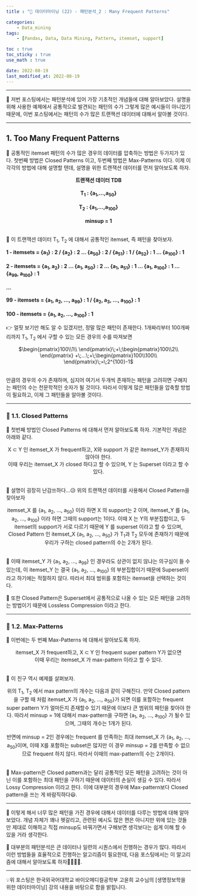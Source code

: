 ```yaml
---
title : "🧩 데이터마이닝 (22) - 패턴분석_2 : Many Frequent Patterns"

categories:
    - Data_mining
tags:
    - [Pandas, Data, Data Mining, Pattern, itemset, support]

toc : true
toc_sticky : true 
use_math : true  

date: 2022-08-19
last_modified_at: 2022-08-19 
---  
```

* * *  

🧩 저번 포스팅에서는 패턴분석에 있어 가장 기초적인 개념들에 대해 알아보았다. 설명을 위해 사용한 예제에서 공통적으로 발견되는 패턴의 수가 그렇게 많은 예시들이 아니었기 때문에, 이번 포스팅에서는 패턴의 수가 많은 트랜잭션 데이터에 대해서 알아볼 것이다.  

* * *  

## 1. Too Many Frequent Patterns  

🧩 공통적인 itemset 패턴의 수가 많은 경우의 데이터를 압축하는 방법은 두가지가 있다. 첫번째 방법은 <a>Closed Patterns</a> 이고, 두번째 방법은 <a>Max-Patterns</a> 이다. 이제 이 각각의 방법에 대해 설명할 텐데, 설명을 위한 트랜잭션 데이터를 먼저 알아보도록 하자.<br>  

<center><b>트랜잭션 데이터 TDB</b></center><br>  

<center><b>T<sub>1</sub> : {a<sub>1</sub>,...,a<sub>50</sub>}</b></center><br>  
<center><b>T<sub>2</sub> : {a<sub>1</sub>,...,a<sub>100</sub>}</b></center><br>  
<center><b>minsup = 1</b></center><br>  

🧩 이 트랜잭션 데이터 T<sub>1</sub>, T<sub>2</sub> 에 대해서 공통적인 itemset, 즉 패턴을 찾아보자.<br>  

<b>1 - itemsets = {a<sub>1</sub>} : 2 / {a<sub>2</sub>} : 2 ...  {a<sub>50</sub>} : 2 / {a<sub>51</sub>} : 1 / {a<sub>52</sub>} : 1 ... {a<sub>100</sub>} : 1</b><br>  
<b>2 - itemsets = {a<sub>1</sub>, a<sub>2</sub>} : 2 ... {a<sub>1</sub>, a<sub>50</sub>} : 2 ...  {a<sub>1</sub>, a<sub>51</sub>} : 1 ... {a<sub>1</sub>, a<sub>100</sub>} : 1 ... {a<sub>99</sub>, a<sub>100</sub>} : 1</b><br>  
<b>...</b><br>  
<b>99 - itemsets = {a<sub>1</sub>, a<sub>2</sub>, ..., a<sub>99</sub>} : 1 / {a<sub>2</sub>, a<sub>3</sub>, ..., a<sub>100</sub>} : 1</b><br>  
<b>100 - itemsets = {a<sub>1</sub>, a<sub>2</sub>, ..., a<sub>100</sub>} : 1</b><br>  

👉 얼핏 보기만 해도 알 수 있겠지만, 정말 많은 패턴이 존재한다. 1개짜리부터 100개짜리까지 T<sub>1</sub>, T<sub>2</sub> 에서 구할 수 있는 모든 경우의 수를 따져보면<br>  

<center>$\begin{pmatrix}100\\1\\ \end{pmatrix}\;+\;\begin{pmatrix}100\\2\\ \end{pmatrix} +\;...\;+\;\begin{pmatrix}100\\100\\ \end{pmatrix}\;=\;2^{100}-1$</center><br>  

만큼의 경우의 수가 존재하며, 심지어 여기서 두개씩 존재하는 패턴을 고려히면 구해지는 패턴의 수는 천문학적인 숫자가 될 것이다. 따라서 이렇게 많은 패턴들을 압축할 방법이 필요하고, 이제 그 패턴들을 알아볼 것이다.<br>  

* * *  

### 🚩 1.1. Closed Patterns  

🧩 첫번째 방법인 <a>Closed Patterns</a> 에 대해서 먼저 알아보도록 하자. 기본적인 개념은 아래와 같다.<br>  

<center><a>X ⊂ Y 인 itemset_X 가 frequent하고, X와 support 가 같은 itemset_Y가 존재하지 않아야 한다.</a></center>  
<center><a>이때 우리는 itemset_X 가 closed 하다고 할 수 있으며, Y 는 Superset 이라고 할 수 있다.</a></center><br>  

🧩 설명이 굉장히 난감쓰하다...😥 위의 트랜잭션 데이터를 사용해서 Closed Pattern을 찾아보자<br>  

<center>itemset_X 를 {a<sub>1</sub>, a<sub>2</sub>, ..., a<sub>50</sub>} 이라 하면 X 의 support는 2 이며, itemset_Y 를 {a<sub>1</sub>, a<sub>2</sub>, ..., a<sub>100</sub>} 이라 하면 그때의 support는 1이다. 이때 X 는 Y의 부분집합이고, 두 itemset의 support가 서로 다르기 때문에 Y 를 superset 이라고 할 수 있으며, Closed Pattern 인 itemset_X {a<sub>1</sub>, a<sub>2</sub>, ..., a<sub>50</sub>} 가 T<sub>1</sub>과 T<sub>2</sub> 모두에 존재하기 때문에 우리가 구하는 closed pattern의 수는 2개가 된다.</center><br>  

🧩 이때 itemset_Y 가 {a<sub>1</sub>, a<sub>2</sub>, ..., a<sub>99</sub>} 인 경우라도 상관이 없지 않냐는 의구심이 들 수 있는데, 이 itemset_Y 는 결국 {a<sub>1</sub>, a<sub>2</sub>, ..., a<sub>100</sub>} 의 부분집합이기 때문에 Superset이라고 하기에는 적절하지 않다. 따라서 최대 범위를 포함하는 itemset을 선택하는 것이다.<br>  

🧩 또한 Closed Pattern은 Superset에서 공통적으로 나올 수 있는 모든 패턴을 고려하는 방법이기 때문에 <a>Lossless Compression</a> 이라고 한다.  

* * *  

### 🚩 1.2. Max-Patterns  

🧩 이번에는 두 번째 <a>Max-Patterns</a> 에 대해서 알아보도록 하자.<br>  

<center><a>itemset_X 가 frequent하고, X ⊂ Y 인 frequent super pattern Y가 없으면</a></center>  
<center><a>이때 우리는 itemset_X 가 max-pattern 이라고 할 수 있다.</a></center><br>  

🧩 이 친구 역시 예제를 살펴보자.<br>  

<center>위의 T<sub>1</sub>, T<sub>2</sub> 에서 max pattern의 개수는 다음과 같이 구해진다. 만약 Closed pattern을 구할 때 처럼 itemset_X 가 {a<sub>1</sub>, a<sub>2</sub>, ..., a<sub>50</sub>}가 되면 이를 포함하는 frequent super pattern Y가 얼마든지 존재할수 있기 때문에 이보다 큰 범위의 패턴을 찾아야 한다. 따라서 minsup = 1에 대해서 max-pattern을 구하면 {a<sub>1</sub>, a<sub>2</sub>, ..., a<sub>100</sub>} 가 될수 있으며, 그때의 개수는 1개가 된다.</center><br>  

<center> 반면에 minsup = 2인 경우에는 frequent 를 만족하는 최대 itemset_X 가 {a<sub>1</sub>, a<sub>2</sub>, ..., a<sub>50</sub>}이며, 이때 X를 포함하는 subset은 많지만 이 경우 minsup = 2를 만족할 수 없으므로 frequent 하지 않다. 따라서 이때의 max-pattern의 수는 2개이다.</center><br>  

🧩 Max-pattern은 Closed pattern과는 달리 공통적인 모든 패턴을 고려하는 것이 아닌 이를 포함하는 최대 패턴을 구하기 때문에 데이터의 손실이 생길 수 있다. 따라서 <a>Lossy Compression</a> 이라고 한다. 이에 대부분의 경우에 Max-pattern보다 Closed pattern을 쓰는 게 바람직하다😃.  

* * *  

🧩 이렇게 해서 너무 많은 패턴을 가진 경우에 대해서 데이터를 다루는 방법에 대해 알아보았다. 개념 자체가 꽤나 헷갈리고, 관련된 예시도 많은 편은 아니지만 위에 있는 것들만 제대로 이해하고 직접 minsup도 바꿔가면서 구해보면 생각보다는 쉽게 이해 할 수 있을 거라 생각한다.  

🧩 대부분의 패턴분석은 큰 데이터나 일련의 시퀀스에서 진행하는 경우가 많다. 따라서 이런 방법들을 효율적으로 진행하는 알고리즘이 필요한데, 다음 포스팅에서는 이 알고리즘에 대해서 알아보도록 하자🏃‍♂️🏃‍♂️.  

* * *  

<div style="text-align: left">💡위 포스팅은 한국외국어대학교 바이오메디컬공학부 고윤희 교수님의 [생명정보학을 위한 데이터마이닝] 강의 내용을 바탕으로 함을 밝힙니다.</div>
